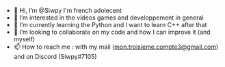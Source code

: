 - 👋 Hi, I’m @Siwpy I'm french adolecent
- 👀 I’m interested in the videos games and developpement in general
- 🌱 I’m currently learning the Python and I want to learn C++ after that
- 💞️ I’m looking to collaborate on my code and how I can improve it (and myself)
- 📫 How to reach me :
  with my mail (mon.troisieme.compte3@gmail.com)
         and
        on Discord (Siwpy#7105)
<!---
Siwpy/Siwpy is a ✨ special ✨ repository because its `README.md` (this file) appears on your GitHub profile.
You can click the Preview link to take a look at your changes.
--->
